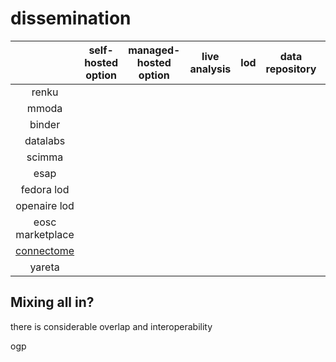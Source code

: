 # dissemination

||self-hosted option|managed-hosted option|live analysis|lod|data repository|software repository|
|:--:|:--:|:--:|:--:|:--:|:--:|:--:|
|renku|||||||
|mmoda|||||||
|binder|||||||
|datalabs|||||||
|scimma|||||||
|esap|||||||
|fedora lod|||||||
|openaire lod|||||||
|eosc marketplace|||||||
|[connectome](https://connectome-test01-api.switch.ch/v1/swagger/#/)|||||||
|yareta|||||||


## Mixing all in?

there is considerable overlap and interoperability

ogp
